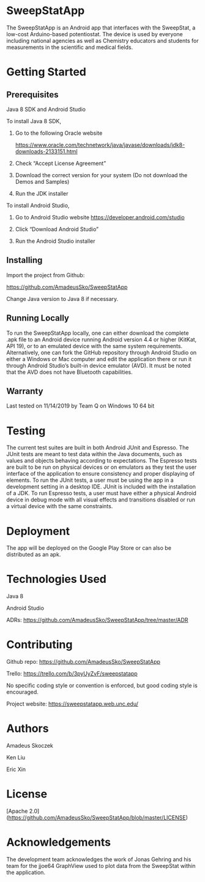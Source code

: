 # SweepStatApp 

The SweepStatApp is an Android app that interfaces with the SweepStat, a low-cost Arduino-based potentiostat. The device is used by everyone including national agencies as well as Chemistry educators and students for measurements in the scientific and medical fields. 

# Getting Started 

## Prerequisites  

Java 8 SDK and Android Studio  

To install Java 8 SDK,  

  1. Go to the following Oracle website  

     https://www.oracle.com/technetwork/java/javase/downloads/jdk8-downloads-2133151.html 

  2. Check “Accept License Agreement” 

  3. Download the correct version for your system (Do not download the Demos and Samples) 

  4. Run the JDK installer 

To install Android Studio,  

  1. Go to Android Studio website https://developer.android.com/studio 

  2. Click “Download Android Studio” 

  3. Run the Android Studio installer 

## Installing 

Import the project from Github: 

https://github.com/AmadeusSko/SweepStatApp 

Change Java version to Java 8 if necessary. 

## Running Locally 

To run the SweepStatApp locally, one can either download the complete .apk file to an Android device running Android version 4.4 or higher (KitKat, API 19), or to an emulated device with the same system requirements. Alternatively, one can fork the GitHub repository through Android Studio on either a Windows or Mac computer and edit the application there or run it through Android Studio’s built-in device emulator (AVD). It must be noted that the AVD does not have Bluetooth capabilities. 

## Warranty 

 Last tested on 11/14/2019 by Team Q on Windows 10 64 bit 

# Testing 

 The current test suites are built in both Android JUnit and Espresso. The JUnit tests are meant to test data within the Java documents, such as values and objects behaving according to expectations. The Espresso tests are built to be run on physical devices or on emulators as they test the user interface of the application to ensure consistency and proper displaying of elements. To run the JUnit tests, a user must be using the app in a development setting in a desktop IDE. JUnit is included with the installation of a JDK. To run Espresso tests, a user must have either a physical Android device in debug mode with all visual effects and transitions disabled or run a virtual device with the same constraints.  

# Deployment 

 The app will be deployed on the Google Play Store or can also be distributed as an apk. 

# Technologies Used 

Java 8 

Android Studio 

ADRs: https://github.com/AmadeusSko/SweepStatApp/tree/master/ADR 

# Contributing 

Github repo: https://github.com/AmadeusSko/SweepStatApp 

Trello: https://trello.com/b/3pyUyZvF/sweepstatapp 

No specific coding style or convention is enforced, but good coding style is encouraged. 

Project website: https://sweepstatapp.web.unc.edu/ 

# Authors 

Amadeus Skoczek 

Ken Liu 

Eric Xin 

# License 

[Apache 2.0] (https://github.com/AmadeusSko/SweepStatApp/blob/master/LICENSE) 

# Acknowledgements 

The development team acknowledges the work of Jonas Gehring and his team for the jjoe64 GraphView used to plot data from the SweepStat within the application. 
